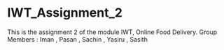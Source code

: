 # IWT_Assignment_2
This is the assignment 2 of the module IWT, Online Food Delivery. 
Group Members : Iman , Pasan , Sachin , Yasiru , Sasith
